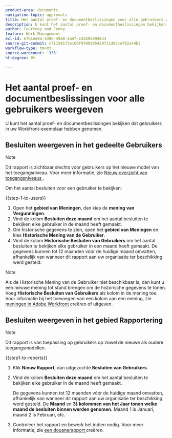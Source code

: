 ```yaml
---
product-area: documents
navigation-topic: approvals
title: Het aantal proef- en documentbeslissingen voor alle gebruikers weergeven
description: U kunt het aantal proef- en documentbeslissingen bekijken dat gebruikers in uw Workfront-exemplaar hebben genomen.
author: Courtney and Jenny
feature: Work Management
exl-id: e7b1ee0a-3306-49a8-aa4f-142b9d894834
source-git-commit: c711541f3e166f9700195420711d95ce782a44b2
workflow-type: tm+mt
source-wordcount: '333'
ht-degree: 0%

---
```



# Het aantal proef- en documentbeslissingen voor alle gebruikers weergeven

U kunt het aantal proef- en documentbeslissingen bekijken dat gebruikers in uw Workfront-exemplaar hebben genomen.

## Besluiten weergeven in het gedeelte Gebruikers

>[!NOTE]
>
>Dit rapport is zichtbaar slechts voor gebruikers op het nieuwe model van het toegangsniveau. Voor meer informatie, zie [ Nieuw overzicht van toegangsniveaus ](/help/quicksilver/administration-and-setup/add-users/how-access-levels-work/access-level-overview.md).

Om het aantal besluiten voor een gebruiker te bekijken:

{{step-1-to-users}}

1. Open het **gebied van Meningen**, dan kies de **mening van Vergunningen**.
1. Vind de kolom **Besluiten deze maand** om het aantal besluiten te bekijken elke gebruiker in de maand heeft gemaakt.
1. Om historische gegevens te zien, open het **gebied van Meningen** en kies **Historische Mening van de Gebruiker**.
1. Vind de kolom **Historische Besluiten van Gebruikers** om het aantal besluiten te bekijken elke gebruiker in een maand heeft gemaakt. De gegevens kunnen tot 12 maanden vóór de huidige maand omvatten, afhankelijk van wanneer dit rapport aan uw organisatie ter beschikking werd gesteld.

>[!NOTE]
>
>Als de Historische Mening van de Gebruiker niet beschikbaar is, dan kunt u een nieuwe mening tot stand brengen om de historische gegevens te tonen. Voeg **Historische Besluiten van Gebruikers** als kolom in de mening toe. Voor informatie bij het toevoegen van een kolom aan een mening, zie [ meningen in Adobe Workfront ](/help/quicksilver/reports-and-dashboards/reports/reporting-elements/create-edit-views.md) creëren of uitgeven.


## Besluiten weergeven in het gebied Rapportering

>[!NOTE]
>
>Dit rapport is van toepassing op gebruikers op zowel de nieuwe als oudere toegangsmodellen.

{{step1-to-reports}}

1. Klik **Nieuw Rapport**, dan uitgezochte **Besluiten van Gebruikers**.
1. Vind de kolom **Besluiten deze maand** om het aantal besluiten te bekijken elke gebruiker in de maand heeft gemaakt.

   De gegevens kunnen tot 12 maanden vóór de huidige maand omvatten, afhankelijk van wanneer dit rapport aan uw organisatie ter beschikking werd gesteld. De **Maand** en **3} kolommen van het Jaar tonen welke maand de besluiten binnen werden genomen.** Maand 1 is Januari, maand 2 is Februari, etc.

1. Controleer het rapport en bewerk het indien nodig. Voor meer informatie, zie [ een douanerapport ](/help/quicksilver/reports-and-dashboards/reports/creating-and-managing-reports/create-custom-report.md) creëren.

